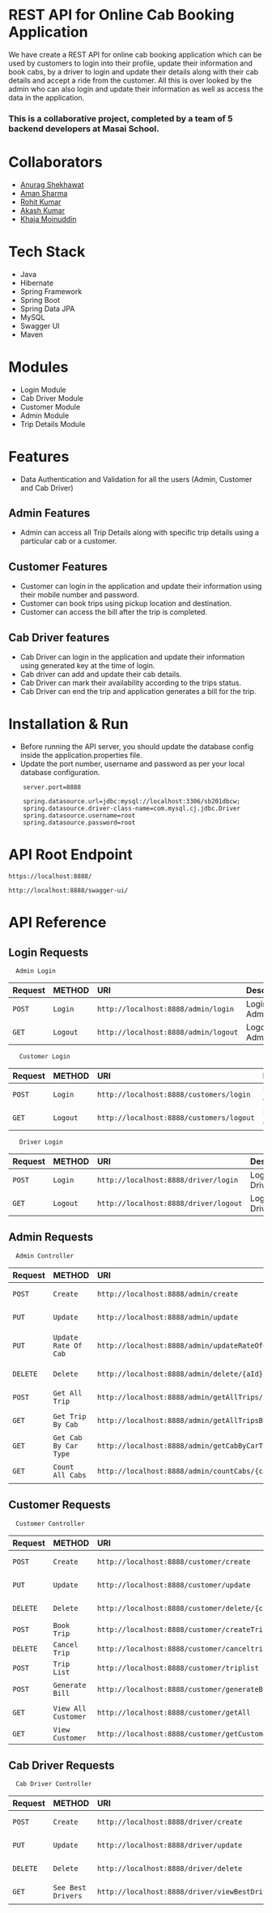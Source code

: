 # REST API for Online Cab Booking Application

We have create a REST API for online cab booking application which can be used by customers to login into their profile, update their information and 
book cabs, by a driver to login and update their details along with their cab details and accept a ride from the customer. All this is over looked by the 
admin who can also login and update their information as well as access the data in the application. 

### This is a collaborative project, completed by a team of 5 backend developers at Masai School.

# Collaborators

- [Anurag Shekhawat](https://github.com/Anurag-shekawat)
- [Aman Sharma](https://github.com/Aman103767)
- [Rohit Kumar](https://github.com/RohitJsr)
- [Akash Kumar](https://github.com/akashkumar124)
- [Khaja Moinuddin](https://github.com/KhajaMoinuddin9836)

# Tech Stack
- Java
- Hibernate
- Spring Framework
- Spring Boot
- Spring Data JPA
- MySQL
- Swagger UI
- Maven

# Modules

- Login Module
- Cab Driver Module
- Customer Module
- Admin Module
- Trip Details Module

# Features

- Data Authentication and Validation for all the users (Admin, Customer and Cab Driver)

## Admin Features
- Admin can access all Trip Details along with specific trip details using a particular cab or a customer.


## Customer Features
- Customer can login in the application and update their information using their mobile number and password.
- Customer can book trips using pickup location and destination.
- Customer can access the bill after the trip is completed.


## Cab Driver features
- Cab Driver can login in the application and update their information using generated key at the time of login.
- Cab driver can add and update their cab details.
- Cab Driver can mark their availability according to the trips status.
- Cab Driver can end the trip and application generates a bill for the trip.

# Installation & Run
 - Before running the API server, you should update the database config inside the application.properties file.
- Update the port number, username and password as per your local database configuration.

```
    server.port=8888

    spring.datasource.url=jdbc:mysql://localhost:3306/sb201dbcw;
    spring.datasource.driver-class-name=com.mysql.cj.jdbc.Driver
    spring.datasource.username=root
    spring.datasource.password=root
```

# API Root Endpoint
```
https://localhost:8888/
```
```
http://localhost:8888/swagger-ui/
```
# API Reference

## Login Requests

```http
  Admin Login
```
| Request | METHOD     |  URI | Description                |
| :-------- | :------- | :----- | :------------------------- |
| `POST` | `Login` | `http://localhost:8888/admin/login` | Login Admin |
| `GET` | `Logout` | `http://localhost:8888/admin/logout` | Logout Admin |

```http
   Customer Login
```
| Request | METHOD     |  URI | Description                |
| :-------- | :------- | :----- | :------------------------- |
| `POST` | `Login` | `http://localhost:8888/customers/login` | Login Customer |
| `GET` | `Logout` | `http://localhost:8888/customers/logout` | Logout Customer |

```http
   Driver Login
```
| Request | METHOD     |  URI | Description                |
| :-------- | :------- | :----- | :------------------------- |
| `POST` | `Login` | `http://localhost:8888/driver/login` | Login Driver |
| `GET` | `Logout` | `http://localhost:8888/driver/logout` | Logout Driver |

## Admin Requests

```http
  Admin Controller
```

| Request | METHOD     |  URI | Description                |
| :-------- | :------- | :----- | :------------------------- |
| `POST` | `Create` | `http://localhost:8888/admin/create` | Create Admin |
| `PUT` | `Update` | `http://localhost:8888/admin/update` | Update Admin |
| `PUT` | `Update Rate Of Cab` | `http://localhost:8888/admin/updateRateOfCab` | Update Rate Of Cab |
| `DELETE` | `Delete` | `http://localhost:8888/admin/delete/{aId}` | Delete Admin |
| `POST` | `Get All Trip` | `http://localhost:8888/admin/getAllTrips/{adminId}` | Show All Trip |
| `GET` | `Get Trip By Cab` | `http://localhost:8888/admin/getAllTripsByCab/{cabId}/{adminId}` | Get All Trip By Cab ID |
| `GET` | `Get Cab By Car Type` | `http://localhost:8888/admin/getCabByCarType/{carType}` | Get Cab By Car Type |
| `GET` | `Count All Cabs` | `http://localhost:8888/admin/countCabs/{carType}` | Count All Cabs |


## Customer Requests

```http
  Customer Controller
```

| Request | METHOD     |  URI | Description                |
| :-------- | :------- | :----- | :------------------------- |
| `POST` | `Create` | `http://localhost:8888/customer/create` | Create Customer |
| `PUT` | `Update` | `http://localhost:8888/customer/update` | Update Customer |
| `DELETE` | `Delete` | `http://localhost:8888/customer/delete/{cId}` | Delete Customer |
| `POST` | `Book Trip` | `http://localhost:8888/customer/createTrip` | Book Trip |
| `DELETE` | `Cancel Trip` | `http://localhost:8888/customer/canceltrip` | Cancel Trip |
| `POST` | `Trip List` | `http://localhost:8888/customer/triplist` | Trip List |
| `POST` | `Generate Bill` | `http://localhost:8888/customer/generateBill` | Generate Bill |
| `GET`  |  `View All Customer` | `http://localhost:8888/customer/getAll`| View All Customer|
| `GET`  |  `View Customer` | `http://localhost:8888/customer/getCustomer/{customerId}`


## Cab Driver Requests

```http
  Cab Driver Controller 
```

| Request | METHOD     |  URI | Description                |
| :-------- | :------- | :----- | :------------------------- |
| `POST` | `Create` | `http://localhost:8888/driver/create` | Create Cab Driver |
| `PUT` | `Update` | `http://localhost:8888/driver/update` | Update Cab Driver |
| `DELETE` | `Delete` | `http://localhost:8888/driver/delete` | Delete Cab Driver |
| `GET` | `See Best Drivers` | `http://localhost:8888/driver/viewBestDrivers` |View best drivers|
